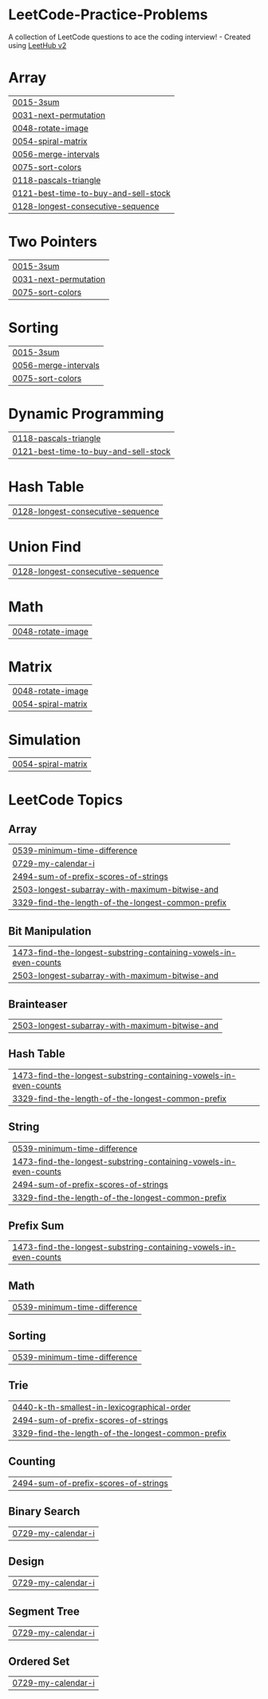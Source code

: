 # LeetCode-Practice-Problems
A collection of LeetCode questions to ace the coding interview! - Created using [LeetHub v2](https://github.com/arunbhardwaj/LeetHub-2.0)


# Array
|  |
| ------- |
| [0015-3sum](https://github.com/anushka-cseatmnc/LeetCode-Practice-Problems/tree/master/0015-3sum) |
| [0031-next-permutation](https://github.com/anushka-cseatmnc/LeetCode-Practice-Problems/tree/master/0031-next-permutation) |
| [0048-rotate-image](https://github.com/anushka-cseatmnc/LeetCode-Practice-Problems/tree/master/0048-rotate-image) |
| [0054-spiral-matrix](https://github.com/anushka-cseatmnc/LeetCode-Practice-Problems/tree/master/0054-spiral-matrix) |
| [0056-merge-intervals](https://github.com/anushka-cseatmnc/LeetCode-Practice-Problems/tree/master/0056-merge-intervals) |
| [0075-sort-colors](https://github.com/anushka-cseatmnc/LeetCode-Practice-Problems/tree/master/0075-sort-colors) |
| [0118-pascals-triangle](https://github.com/anushka-cseatmnc/LeetCode-Practice-Problems/tree/master/0118-pascals-triangle) |
| [0121-best-time-to-buy-and-sell-stock](https://github.com/anushka-cseatmnc/LeetCode-Practice-Problems/tree/master/0121-best-time-to-buy-and-sell-stock) |
| [0128-longest-consecutive-sequence](https://github.com/anushka-cseatmnc/LeetCode-Practice-Problems/tree/master/0128-longest-consecutive-sequence) |
# Two Pointers
|  |
| ------- |
| [0015-3sum](https://github.com/anushka-cseatmnc/LeetCode-Practice-Problems/tree/master/0015-3sum) |
| [0031-next-permutation](https://github.com/anushka-cseatmnc/LeetCode-Practice-Problems/tree/master/0031-next-permutation) |
| [0075-sort-colors](https://github.com/anushka-cseatmnc/LeetCode-Practice-Problems/tree/master/0075-sort-colors) |
# Sorting
|  |
| ------- |
| [0015-3sum](https://github.com/anushka-cseatmnc/LeetCode-Practice-Problems/tree/master/0015-3sum) |
| [0056-merge-intervals](https://github.com/anushka-cseatmnc/LeetCode-Practice-Problems/tree/master/0056-merge-intervals) |
| [0075-sort-colors](https://github.com/anushka-cseatmnc/LeetCode-Practice-Problems/tree/master/0075-sort-colors) |
# Dynamic Programming
|  |
| ------- |
| [0118-pascals-triangle](https://github.com/anushka-cseatmnc/LeetCode-Practice-Problems/tree/master/0118-pascals-triangle) |
| [0121-best-time-to-buy-and-sell-stock](https://github.com/anushka-cseatmnc/LeetCode-Practice-Problems/tree/master/0121-best-time-to-buy-and-sell-stock) |
# Hash Table
|  |
| ------- |
| [0128-longest-consecutive-sequence](https://github.com/anushka-cseatmnc/LeetCode-Practice-Problems/tree/master/0128-longest-consecutive-sequence) |
# Union Find
|  |
| ------- |
| [0128-longest-consecutive-sequence](https://github.com/anushka-cseatmnc/LeetCode-Practice-Problems/tree/master/0128-longest-consecutive-sequence) |
# Math
|  |
| ------- |
| [0048-rotate-image](https://github.com/anushka-cseatmnc/LeetCode-Practice-Problems/tree/master/0048-rotate-image) |
# Matrix
|  |
| ------- |
| [0048-rotate-image](https://github.com/anushka-cseatmnc/LeetCode-Practice-Problems/tree/master/0048-rotate-image) |
| [0054-spiral-matrix](https://github.com/anushka-cseatmnc/LeetCode-Practice-Problems/tree/master/0054-spiral-matrix) |
# Simulation
|  |
| ------- |
| [0054-spiral-matrix](https://github.com/anushka-cseatmnc/LeetCode-Practice-Problems/tree/master/0054-spiral-matrix) |
<!---LeetCode Topics Start-->
# LeetCode Topics
## Array
|  |
| ------- |
| [0539-minimum-time-difference](https://github.com/anushka-cseatmnc/LeetCode-Practice-Problems/tree/master/0539-minimum-time-difference) |
| [0729-my-calendar-i](https://github.com/anushka-cseatmnc/LeetCode-Practice-Problems/tree/master/0729-my-calendar-i) |
| [2494-sum-of-prefix-scores-of-strings](https://github.com/anushka-cseatmnc/LeetCode-Practice-Problems/tree/master/2494-sum-of-prefix-scores-of-strings) |
| [2503-longest-subarray-with-maximum-bitwise-and](https://github.com/anushka-cseatmnc/LeetCode-Practice-Problems/tree/master/2503-longest-subarray-with-maximum-bitwise-and) |
| [3329-find-the-length-of-the-longest-common-prefix](https://github.com/anushka-cseatmnc/LeetCode-Practice-Problems/tree/master/3329-find-the-length-of-the-longest-common-prefix) |
## Bit Manipulation
|  |
| ------- |
| [1473-find-the-longest-substring-containing-vowels-in-even-counts](https://github.com/anushka-cseatmnc/LeetCode-Practice-Problems/tree/master/1473-find-the-longest-substring-containing-vowels-in-even-counts) |
| [2503-longest-subarray-with-maximum-bitwise-and](https://github.com/anushka-cseatmnc/LeetCode-Practice-Problems/tree/master/2503-longest-subarray-with-maximum-bitwise-and) |
## Brainteaser
|  |
| ------- |
| [2503-longest-subarray-with-maximum-bitwise-and](https://github.com/anushka-cseatmnc/LeetCode-Practice-Problems/tree/master/2503-longest-subarray-with-maximum-bitwise-and) |
## Hash Table
|  |
| ------- |
| [1473-find-the-longest-substring-containing-vowels-in-even-counts](https://github.com/anushka-cseatmnc/LeetCode-Practice-Problems/tree/master/1473-find-the-longest-substring-containing-vowels-in-even-counts) |
| [3329-find-the-length-of-the-longest-common-prefix](https://github.com/anushka-cseatmnc/LeetCode-Practice-Problems/tree/master/3329-find-the-length-of-the-longest-common-prefix) |
## String
|  |
| ------- |
| [0539-minimum-time-difference](https://github.com/anushka-cseatmnc/LeetCode-Practice-Problems/tree/master/0539-minimum-time-difference) |
| [1473-find-the-longest-substring-containing-vowels-in-even-counts](https://github.com/anushka-cseatmnc/LeetCode-Practice-Problems/tree/master/1473-find-the-longest-substring-containing-vowels-in-even-counts) |
| [2494-sum-of-prefix-scores-of-strings](https://github.com/anushka-cseatmnc/LeetCode-Practice-Problems/tree/master/2494-sum-of-prefix-scores-of-strings) |
| [3329-find-the-length-of-the-longest-common-prefix](https://github.com/anushka-cseatmnc/LeetCode-Practice-Problems/tree/master/3329-find-the-length-of-the-longest-common-prefix) |
## Prefix Sum
|  |
| ------- |
| [1473-find-the-longest-substring-containing-vowels-in-even-counts](https://github.com/anushka-cseatmnc/LeetCode-Practice-Problems/tree/master/1473-find-the-longest-substring-containing-vowels-in-even-counts) |
## Math
|  |
| ------- |
| [0539-minimum-time-difference](https://github.com/anushka-cseatmnc/LeetCode-Practice-Problems/tree/master/0539-minimum-time-difference) |
## Sorting
|  |
| ------- |
| [0539-minimum-time-difference](https://github.com/anushka-cseatmnc/LeetCode-Practice-Problems/tree/master/0539-minimum-time-difference) |
## Trie
|  |
| ------- |
| [0440-k-th-smallest-in-lexicographical-order](https://github.com/anushka-cseatmnc/LeetCode-Practice-Problems/tree/master/0440-k-th-smallest-in-lexicographical-order) |
| [2494-sum-of-prefix-scores-of-strings](https://github.com/anushka-cseatmnc/LeetCode-Practice-Problems/tree/master/2494-sum-of-prefix-scores-of-strings) |
| [3329-find-the-length-of-the-longest-common-prefix](https://github.com/anushka-cseatmnc/LeetCode-Practice-Problems/tree/master/3329-find-the-length-of-the-longest-common-prefix) |
## Counting
|  |
| ------- |
| [2494-sum-of-prefix-scores-of-strings](https://github.com/anushka-cseatmnc/LeetCode-Practice-Problems/tree/master/2494-sum-of-prefix-scores-of-strings) |
## Binary Search
|  |
| ------- |
| [0729-my-calendar-i](https://github.com/anushka-cseatmnc/LeetCode-Practice-Problems/tree/master/0729-my-calendar-i) |
## Design
|  |
| ------- |
| [0729-my-calendar-i](https://github.com/anushka-cseatmnc/LeetCode-Practice-Problems/tree/master/0729-my-calendar-i) |
## Segment Tree
|  |
| ------- |
| [0729-my-calendar-i](https://github.com/anushka-cseatmnc/LeetCode-Practice-Problems/tree/master/0729-my-calendar-i) |
## Ordered Set
|  |
| ------- |
| [0729-my-calendar-i](https://github.com/anushka-cseatmnc/LeetCode-Practice-Problems/tree/master/0729-my-calendar-i) |
<!---LeetCode Topics End-->
